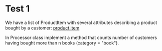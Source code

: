 # Test 1 

We have a list of ProductItem with several attributes describing a product bought by a customer: [product item](product_item.py)

In Processor class implement a method that counts number of customers having bought more than n books (category = "book").
